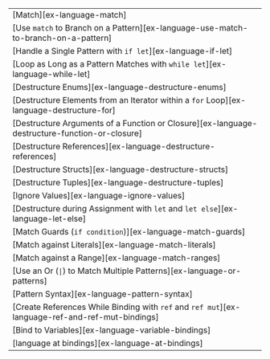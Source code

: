 ||
|--------|
| [Match][ex-language-match] |
| [Use `match` to Branch on a Pattern][ex-language-use-match-to-branch-on-a-pattern] |
| [Handle a Single Pattern with `if let`][ex-language-if-let] |
| [Loop as Long as a Pattern Matches with `while let`][ex-language-while-let] |
| [Destructure Enums][ex-language-destructure-enums] |
| [Destructure Elements from an Iterator within a `for` Loop][ex-language-destructure-for] |
| [Destructure Arguments of a Function or Closure][ex-language-destructure-function-or-closure] |
| [Destructure References][ex-language-destructure-references] |
| [Destructure Structs][ex-language-destructure-structs] |
| [Destructure Tuples][ex-language-destructure-tuples] |
| [Ignore Values][ex-language-ignore-values] |
| [Destructure during Assignment with `let` and `let else`][ex-language-let-else] |
| [Match Guards (`if condition`)][ex-language-match-guards] |
| [Match against Literals][ex-language-match-literals] |
| [Match against a Range][ex-language-match-ranges] |
| [Use an Or (`\|`) to Match Multiple Patterns][ex-language-or-patterns] |
| [Pattern Syntax][ex-language-pattern-syntax] |
| [Create References While Binding with `ref` and `ref mut`][ex-language-ref-and-ref-mut-bindings] |
| [Bind to Variables][ex-language-variable-bindings] |
| [language at bindings][ex-language-at-bindings] | | |
